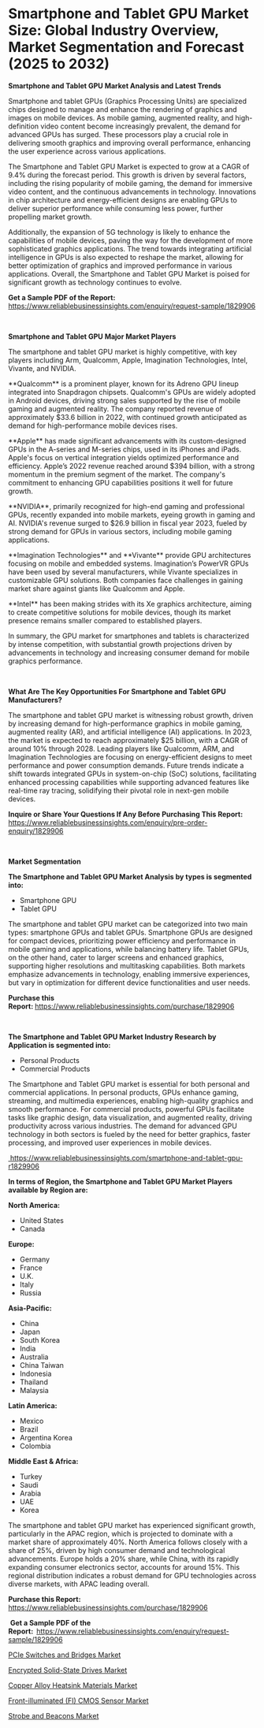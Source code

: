 <p><h1>Smartphone and Tablet GPU Market Size: Global Industry Overview, Market Segmentation and Forecast (2025 to 2032)</h1></p><p><strong>Smartphone and Tablet GPU Market Analysis and Latest Trends</strong></p>
<p><p>Smartphone and tablet GPUs (Graphics Processing Units) are specialized chips designed to manage and enhance the rendering of graphics and images on mobile devices. As mobile gaming, augmented reality, and high-definition video content become increasingly prevalent, the demand for advanced GPUs has surged. These processors play a crucial role in delivering smooth graphics and improving overall performance, enhancing the user experience across various applications.</p><p>The Smartphone and Tablet GPU Market is expected to grow at a CAGR of 9.4% during the forecast period. This growth is driven by several factors, including the rising popularity of mobile gaming, the demand for immersive video content, and the continuous advancements in technology. Innovations in chip architecture and energy-efficient designs are enabling GPUs to deliver superior performance while consuming less power, further propelling market growth.</p><p>Additionally, the expansion of 5G technology is likely to enhance the capabilities of mobile devices, paving the way for the development of more sophisticated graphics applications. The trend towards integrating artificial intelligence in GPUs is also expected to reshape the market, allowing for better optimization of graphics and improved performance in various applications. Overall, the Smartphone and Tablet GPU Market is poised for significant growth as technology continues to evolve.</p></p>
<p><strong>Get a Sample PDF of the Report:&nbsp;</strong> <a href="https://www.reliablebusinessinsights.com/enquiry/request-sample/1829906?utm_campaign=84&utm_medium=2&utm_source=Github&utm_content=ia&utm_term=06042025&utm_id=smartphone-and-tablet-gpu">https://www.reliablebusinessinsights.com/enquiry/request-sample/1829906</a></p>
<p>&nbsp;</p>
<p><strong>Smartphone and Tablet GPU Major Market Players</strong></p>
<p><p>The smartphone and tablet GPU market is highly competitive, with key players including Arm, Qualcomm, Apple, Imagination Technologies, Intel, Vivante, and NVIDIA. </p><p>**Qualcomm** is a prominent player, known for its Adreno GPU lineup integrated into Snapdragon chipsets. Qualcomm's GPUs are widely adopted in Android devices, driving strong sales supported by the rise of mobile gaming and augmented reality. The company reported revenue of approximately $33.6 billion in 2022, with continued growth anticipated as demand for high-performance mobile devices rises.</p><p>**Apple** has made significant advancements with its custom-designed GPUs in the A-series and M-series chips, used in its iPhones and iPads. Apple's focus on vertical integration yields optimized performance and efficiency. Apple’s 2022 revenue reached around $394 billion, with a strong momentum in the premium segment of the market. The company's commitment to enhancing GPU capabilities positions it well for future growth.</p><p>**NVIDIA**, primarily recognized for high-end gaming and professional GPUs, recently expanded into mobile markets, eyeing growth in gaming and AI. NVIDIA's revenue surged to $26.9 billion in fiscal year 2023, fueled by strong demand for GPUs in various sectors, including mobile gaming applications.</p><p>**Imagination Technologies** and **Vivante** provide GPU architectures focusing on mobile and embedded systems. Imagination’s PowerVR GPUs have been used by several manufacturers, while Vivante specializes in customizable GPU solutions. Both companies face challenges in gaining market share against giants like Qualcomm and Apple.</p><p>**Intel** has been making strides with its Xe graphics architecture, aiming to create competitive solutions for mobile devices, though its market presence remains smaller compared to established players.</p><p>In summary, the GPU market for smartphones and tablets is characterized by intense competition, with substantial growth projections driven by advancements in technology and increasing consumer demand for mobile graphics performance.</p></p>
<p>&nbsp;</p>
<p><strong>What Are The Key Opportunities For Smartphone and Tablet GPU Manufacturers?</strong></p>
<p><p>The smartphone and tablet GPU market is witnessing robust growth, driven by increasing demand for high-performance graphics in mobile gaming, augmented reality (AR), and artificial intelligence (AI) applications. In 2023, the market is expected to reach approximately $25 billion, with a CAGR of around 10% through 2028. Leading players like Qualcomm, ARM, and Imagination Technologies are focusing on energy-efficient designs to meet performance and power consumption demands. Future trends indicate a shift towards integrated GPUs in system-on-chip (SoC) solutions, facilitating enhanced processing capabilities while supporting advanced features like real-time ray tracing, solidifying their pivotal role in next-gen mobile devices.</p></p>
<p><strong>Inquire or Share Your Questions If Any Before Purchasing This Report:</strong> <a href="https://www.reliablebusinessinsights.com/enquiry/pre-order-enquiry/1829906?utm_campaign=84&utm_medium=2&utm_source=Github&utm_content=ia&utm_term=06042025&utm_id=smartphone-and-tablet-gpu">https://www.reliablebusinessinsights.com/enquiry/pre-order-enquiry/1829906</a></p>
<p>&nbsp;</p>
<p><strong>Market Segmentation</strong></p>
<p><strong>The Smartphone and Tablet GPU Market Analysis by types is segmented into:</strong></p>
<p><ul><li>Smartphone GPU</li><li>Tablet GPU</li></ul></p>
<p><p>The smartphone and tablet GPU market can be categorized into two main types: smartphone GPUs and tablet GPUs. Smartphone GPUs are designed for compact devices, prioritizing power efficiency and performance in mobile gaming and applications, while balancing battery life. Tablet GPUs, on the other hand, cater to larger screens and enhanced graphics, supporting higher resolutions and multitasking capabilities. Both markets emphasize advancements in technology, enabling immersive experiences, but vary in optimization for different device functionalities and user needs.</p></p>
<p><strong>Purchase this Report:&nbsp;</strong><a href="https://www.reliablebusinessinsights.com/purchase/1829906?utm_campaign=84&utm_medium=2&utm_source=Github&utm_content=ia&utm_term=06042025&utm_id=smartphone-and-tablet-gpu">https://www.reliablebusinessinsights.com/purchase/1829906</a></p>
<p>&nbsp;</p>
<p><strong>The Smartphone and Tablet GPU Market Industry Research by Application is segmented into:</strong></p>
<p><ul><li>Personal Products</li><li>Commercial Products</li></ul></p>
<p><p>The Smartphone and Tablet GPU market is essential for both personal and commercial applications. In personal products, GPUs enhance gaming, streaming, and multimedia experiences, enabling high-quality graphics and smooth performance. For commercial products, powerful GPUs facilitate tasks like graphic design, data visualization, and augmented reality, driving productivity across various industries. The demand for advanced GPU technology in both sectors is fueled by the need for better graphics, faster processing, and improved user experiences in mobile devices.</p></p>
<p><a href="https://www.reliablebusinessinsights.com/smartphone-and-tablet-gpu-r1829906?utm_campaign=84&utm_medium=2&utm_source=Github&utm_content=ia&utm_term=06042025&utm_id=smartphone-and-tablet-gpu">&nbsp;https://www.reliablebusinessinsights.com/smartphone-and-tablet-gpu-r1829906</a></p>
<p><strong>In terms of Region, the Smartphone and Tablet GPU Market Players available by Region are:</strong></p>
<p>
    <p> <strong> North America: </strong>
        <ul>
            <li>United States</li>
            <li>Canada</li>
        </ul>
        </p> 
    <p> <strong> Europe: </strong>
        <ul>
            <li>Germany</li>
            <li>France</li>
            <li>U.K.</li>
            <li>Italy</li>
            <li>Russia</li>
        </ul>
        </p> 
    <p> <strong> Asia-Pacific: </strong>
        <ul>
            <li>China</li>
            <li>Japan</li>
            <li>South Korea</li>
            <li>India</li>
            <li>Australia</li>
            <li>China Taiwan</li>
            <li>Indonesia</li>
            <li>Thailand</li>
            <li>Malaysia</li>
        </ul>
        </p> 
    <p> <strong> Latin America: </strong>
        <ul>
            <li>Mexico</li>
            <li>Brazil</li>
            <li>Argentina Korea</li>
            <li>Colombia</li>
        </ul>
        </p> 
    <p> <strong> Middle East & Africa: </strong>
        <ul>
            <li>Turkey</li>
            <li>Saudi</li>
            <li>Arabia</li>
            <li>UAE</li>
            <li>Korea</li>
        </ul>
    </p>
    </p>
<p><p>The smartphone and tablet GPU market has experienced significant growth, particularly in the APAC region, which is projected to dominate with a market share of approximately 40%. North America follows closely with a share of 25%, driven by high consumer demand and technological advancements. Europe holds a 20% share, while China, with its rapidly expanding consumer electronics sector, accounts for around 15%. This regional distribution indicates a robust demand for GPU technologies across diverse markets, with APAC leading overall.</p></p>
<p><strong>Purchase this Report: </strong><a href="https://www.reliablebusinessinsights.com/purchase/1829906?utm_campaign=84&utm_medium=2&utm_source=Github&utm_content=ia&utm_term=06042025&utm_id=smartphone-and-tablet-gpu">https://www.reliablebusinessinsights.com/purchase/1829906</a></p>
<p>&nbsp;<strong>Get a Sample PDF of the Report:&nbsp;&nbsp;</strong><a href="https://www.reliablebusinessinsights.com/enquiry/request-sample/1829906?utm_campaign=84&utm_medium=2&utm_source=Github&utm_content=ia&utm_term=06042025&utm_id=smartphone-and-tablet-gpu">https://www.reliablebusinessinsights.com/enquiry/request-sample/1829906</a></p>
<p><strong></strong></p>
<p><p><a href="https://github.com/ummulmzu/Market-Research-Report-List-1/blob/main/pcie-switches-and-bridges-market.md?utm_campaign=84&utm_medium=2&utm_source=Github&utm_content=ia&utm_term=06042025&utm_id=smartphone-and-tablet-gpu">PCIe Switches and Bridges Market</a></p><p><a href="https://github.com/gilerzelko7a/Market-Research-Report-List-1/blob/main/encrypted-solid-state-drives-market.md?utm_campaign=84&utm_medium=2&utm_source=Github&utm_content=ia&utm_term=06042025&utm_id=smartphone-and-tablet-gpu">Encrypted Solid-State Drives Market</a></p><p><a href="https://github.com/nwokechock6s/Market-Research-Report-List-1/blob/main/copper-alloy-heatsink-materials-market.md?utm_campaign=84&utm_medium=2&utm_source=Github&utm_content=ia&utm_term=06042025&utm_id=smartphone-and-tablet-gpu">Copper Alloy Heatsink Materials Market</a></p><p><a href="https://github.com/sentoljinqiu/Market-Research-Report-List-1/blob/main/front-illuminated-fi-cmos-sensor-market.md?utm_campaign=84&utm_medium=2&utm_source=Github&utm_content=ia&utm_term=06042025&utm_id=smartphone-and-tablet-gpu">Front-illuminated (FI) CMOS Sensor Market</a></p><p><a href="https://github.com/kecixayaab/Market-Research-Report-List-1/blob/main/strobe-and-beacons-market.md?utm_campaign=84&utm_medium=2&utm_source=Github&utm_content=ia&utm_term=06042025&utm_id=smartphone-and-tablet-gpu">Strobe and Beacons Market</a></p></p>